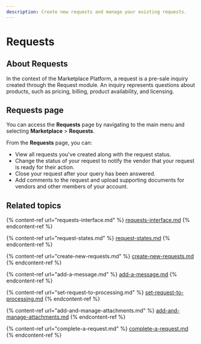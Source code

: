 ```yaml
---
description: Create new requests and manage your existing requests.
---
```


# Requests

## About Requests

In the context of the Marketplace Platform, a request is a pre-sale inquiry created through the Request module. An inquiry represents questions about products, such as pricing, billing, product availability, and licensing.

## Requests page <a href="#how-to-access-the-requests-page" id="how-to-access-the-requests-page"></a>

You can access the **Requests** page by navigating to the main menu and selecting **Marketplace** > **Requests**.

From the **Requests** page, you can:

* View all requests you've created along with the request status.
* Change the status of your request to notify the vendor that your request is ready for their action.
* Close your request after your query has been answered.
* Add comments to the request and upload supporting documents for vendors and other members of your account.

## Related topics <a href="#related-topics" id="related-topics"></a>

{% content-ref url="requests-interface.md" %}
[requests-interface.md](requests-interface.md)
{% endcontent-ref %}

{% content-ref url="request-states.md" %}
[request-states.md](request-states.md)
{% endcontent-ref %}

{% content-ref url="create-new-requests.md" %}
[create-new-requests.md](create-new-requests.md)
{% endcontent-ref %}

{% content-ref url="add-a-message.md" %}
[add-a-message.md](add-a-message.md)
{% endcontent-ref %}

{% content-ref url="set-request-to-processing.md" %}
[set-request-to-processing.md](set-request-to-processing.md)
{% endcontent-ref %}

{% content-ref url="add-and-manage-attachments.md" %}
[add-and-manage-attachments.md](add-and-manage-attachments.md)
{% endcontent-ref %}

{% content-ref url="complete-a-request.md" %}
[complete-a-request.md](complete-a-request.md)
{% endcontent-ref %}
